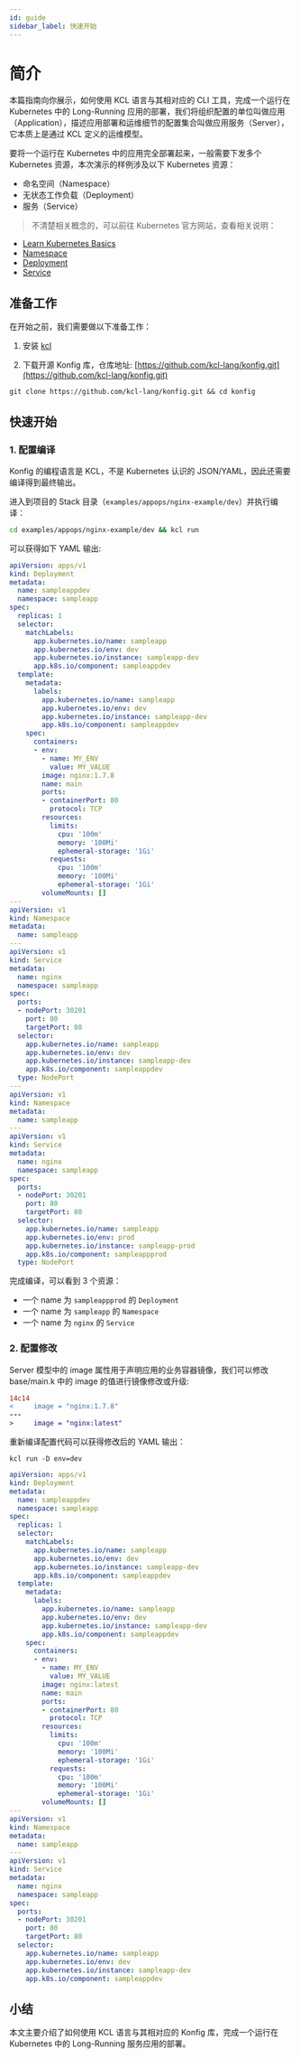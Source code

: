 ```yaml
---
id: guide
sidebar_label: 快速开始
---
```


# 简介

本篇指南向你展示，如何使用 KCL 语言与其相对应的 CLI 工具，完成一个运行在 Kubernetes 中的 Long-Running 应用的部署，我们将组织配置的单位叫做应用（Application），描述应用部署和运维细节的配置集合叫做应用服务（Server），它本质上是通过 KCL 定义的运维模型。

要将一个运行在 Kubernetes 中的应用完全部署起来，一般需要下发多个 Kubernetes 资源，本次演示的样例涉及以下 Kubernetes 资源：

- 命名空间（Namespace）
- 无状态工作负载（Deployment）
- 服务（Service）

> 不清楚相关概念的，可以前往 Kubernetes 官方网站，查看相关说明：

- [Learn Kubernetes Basics](https://kubernetes.io/docs/tutorials/kubernetes-basics/)
- [Namespace](https://kubernetes.io/docs/concepts/overview/working-with-objects/namespaces/)
- [Deployment](https://kubernetes.io/docs/concepts/workloads/controllers/deployment/)
- [Service](https://kubernetes.io/docs/concepts/services-networking/service/)

## 准备工作

在开始之前，我们需要做以下准备工作：

1. 安装 [kcl](https://kcl-lang.io/docs/user_docs/getting-started/install/)

2. 下载开源 Konfig 库，仓库地址: [https://github.com/kcl-lang/konfig.git](https://github.com/kcl-lang/konfig.git)

```shell
git clone https://github.com/kcl-lang/konfig.git && cd konfig
```

## 快速开始

### 1. 配置编译

Konfig 的编程语言是 KCL，不是 Kubernetes 认识的 JSON/YAML，因此还需要编译得到最终输出。

进入到项目的 Stack 目录（`examples/appops/nginx-example/dev`）并执行编译：

```bash
cd examples/appops/nginx-example/dev && kcl run
```

可以获得如下 YAML 输出:

```yaml
apiVersion: apps/v1
kind: Deployment
metadata:
  name: sampleappdev
  namespace: sampleapp
spec:
  replicas: 1
  selector:
    matchLabels:
      app.kubernetes.io/name: sampleapp
      app.kubernetes.io/env: dev
      app.kubernetes.io/instance: sampleapp-dev
      app.k8s.io/component: sampleappdev
  template:
    metadata:
      labels:
        app.kubernetes.io/name: sampleapp
        app.kubernetes.io/env: dev
        app.kubernetes.io/instance: sampleapp-dev
        app.k8s.io/component: sampleappdev
    spec:
      containers:
      - env:
        - name: MY_ENV
          value: MY_VALUE
        image: nginx:1.7.8
        name: main
        ports:
        - containerPort: 80
          protocol: TCP
        resources:
          limits:
            cpu: '100m'
            memory: '100Mi'
            ephemeral-storage: '1Gi'
          requests:
            cpu: '100m'
            memory: '100Mi'
            ephemeral-storage: '1Gi'
        volumeMounts: []
---
apiVersion: v1
kind: Namespace
metadata:
  name: sampleapp
---
apiVersion: v1
kind: Service
metadata:
  name: nginx
  namespace: sampleapp
spec:
  ports:
  - nodePort: 30201
    port: 80
    targetPort: 80
  selector:
    app.kubernetes.io/name: sampleapp
    app.kubernetes.io/env: dev
    app.kubernetes.io/instance: sampleapp-dev
    app.k8s.io/component: sampleappdev
  type: NodePort
---
apiVersion: v1
kind: Namespace
metadata:
  name: sampleapp
---
apiVersion: v1
kind: Service
metadata:
  name: nginx
  namespace: sampleapp
spec:
  ports:
  - nodePort: 30201
    port: 80
    targetPort: 80
  selector:
    app.kubernetes.io/name: sampleapp
    app.kubernetes.io/env: prod
    app.kubernetes.io/instance: sampleapp-prod
    app.k8s.io/component: sampleappprod
  type: NodePort
```

完成编译，可以看到 3 个资源：

- 一个 name 为 `sampleappprod` 的 `Deployment`
- 一个 name 为 `sampleapp` 的 `Namespace`
- 一个 name 为 `nginx` 的 `Service`

### 2. 配置修改

Server 模型中的 image 属性用于声明应用的业务容器镜像，我们可以修改 base/main.k 中的 image 的值进行镜像修改或升级:

```diff
14c14
<     image = "nginx:1.7.8"
---
>     image = "nginx:latest"
```

重新编译配置代码可以获得修改后的 YAML 输出：

```shell
kcl run -D env=dev
```

```yaml
apiVersion: apps/v1
kind: Deployment
metadata:
  name: sampleappdev
  namespace: sampleapp
spec:
  replicas: 1
  selector:
    matchLabels:
      app.kubernetes.io/name: sampleapp
      app.kubernetes.io/env: dev
      app.kubernetes.io/instance: sampleapp-dev
      app.k8s.io/component: sampleappdev
  template:
    metadata:
      labels:
        app.kubernetes.io/name: sampleapp
        app.kubernetes.io/env: dev
        app.kubernetes.io/instance: sampleapp-dev
        app.k8s.io/component: sampleappdev
    spec:
      containers:
      - env:
        - name: MY_ENV
          value: MY_VALUE
        image: nginx:latest
        name: main
        ports:
        - containerPort: 80
          protocol: TCP
        resources:
          limits:
            cpu: '100m'
            memory: '100Mi'
            ephemeral-storage: '1Gi'
          requests:
            cpu: '100m'
            memory: '100Mi'
            ephemeral-storage: '1Gi'
        volumeMounts: []
---
apiVersion: v1
kind: Namespace
metadata:
  name: sampleapp
---
apiVersion: v1
kind: Service
metadata:
  name: nginx
  namespace: sampleapp
spec:
  ports:
  - nodePort: 30201
    port: 80
    targetPort: 80
  selector:
    app.kubernetes.io/name: sampleapp
    app.kubernetes.io/env: dev
    app.kubernetes.io/instance: sampleapp-dev
    app.k8s.io/component: sampleappdev
```

## 小结

本文主要介绍了如何使用 KCL 语言与其相对应的 Konfig 库，完成一个运行在 Kubernetes 中的 Long-Running 服务应用的部署。
